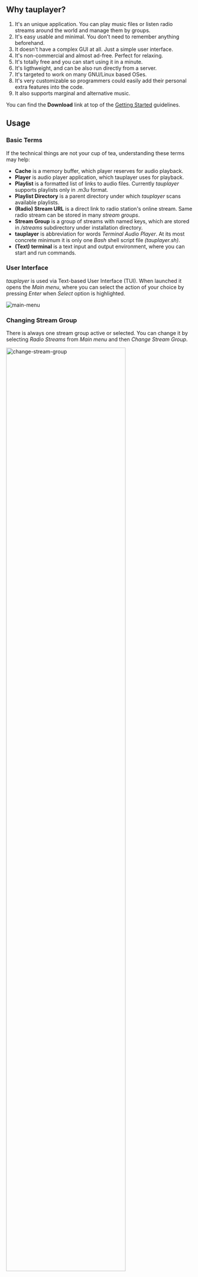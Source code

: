 ## Why tauplayer?

1. It's an unique application. You can play music files or listen radio streams around the world and manage them by groups.
2. It's easy usable and minimal. You don't need to remember anything beforehand.
3. It doesn't have a complex GUI at all. Just a simple user interface.
4. It's non-commercial and almost ad-free. Perfect for relaxing.
5. It's totally free and you can start using it in a minute.
6. It's ligthweight, and can be also run directly from a server.
7. It's targeted to work on many GNU/Linux based OSes.
8. It's very customizable so programmers could easily add their personal extra features into the code.
9. It also supports marginal and alternative music.

You can find the **Download** link at top of the [Getting Started](https://github.com/jarvenja/tauplayer/) guidelines.

## Usage

### Basic Terms

If the technical things are not your cup of tea, understanding these terms may help:

- **Cache** is a memory buffer, which player reserves for audio playback.
- **Player** is audio player application, which tauplayer uses for playback.
- **Playlist** is a formatted list of links to audio files. Currently _tauplayer_ supports playlists only in _.m3u_ format.
- **Playlist Directory** is a parent directory under which _tauplayer_ scans available playlists.
- **(Radio) Stream URL** is a direct link to radio station's online stream. Same radio stream can be stored in many _stream groups_.
- **Stream Group** is a group of streams with named keys, which are stored in _/streams_ subdirectory under installation directory.
- **tauplayer** is abbreviation for words _Terminal Audio Player_. At its most concrete minimum it is only one _Bash_ shell script file _(tauplayer.sh)_.
- **(Text) terminal** is a text input and output environment, where you can start and run commands.

### User Interface

_tauplayer_ is used via Text-based User Interface (TUI). When launched it opens the _Main menu_, where you can select the action of your choice by pressing _Enter_ when _Select_ option is highlighted.

<img alt="main-menu" src="https://github.com/user-attachments/assets/d6aa8bc6-9736-4f23-9330-f48a8f8fcc1a" />

### Changing Stream Group

There is always one stream group active or selected. You can change it by selecting _Radio Streams_ from _Main menu_ and then _Change Stream Group_.

<img width="80%" alt="change-stream-group" src="https://github.com/user-attachments/assets/2441c1de-7a2e-4581-a05c-e18e25be34c2" />

### Playing radio streams in groups

Select _Radio Streams_ from _Main menu_ followed by _Select Stream_, which lists all the streams in earlier selected group.

<img width="80%" alt="radio-streams" src="https://github.com/user-attachments/assets/f77b14cc-6351-4e5b-be35-03ba733b0632" />

Select the stream by name and then _Listen_ from opened menu. If stream is reachable _tauplayer_ opens playback screen for it.

Playing local audio files from playlist

You can play local audio files by the following way:

- Select _Playlists..._ from _Main menu_.
- _tauplayer_ asks the _Playlist Directory_ where to find the alternatives until you type a valid directory.
- After you commit the directory _tauplayer_ shows playlist files found.
- Select a playlist file to Play, and _tauplayer_ starts playing the list of songs in question.

### Playback via audio player

During playback _tauplayer_ displays the most relevant key set, which you can dynamically control the parameters of the player.

<img width="80%" alt="stream-playback" src="https://github.com/user-attachments/assets/1c8d8280-f322-4a27-a8d9-a9eda2786334" />

_The picture above shows tauplayer playing a radio stream in Linux Mint._

Please avoid pressing any unnecessary keys since they can confuse the player in some situations.
